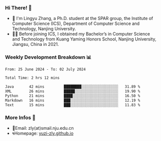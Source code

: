 ### Hi There! 👋 
- 🐳 I'm Lingyu Zhang, a Ph.D. student at the SPAR group, the Institute of Computer Science (ICS), Department of Computer Science and Technology, Nanjing University.
- 🧑‍🎓 Before joining ICS, I obtained my Bachelor’s in Computer Science and Technology from Kuang Yaming Honors School, Nanjing University, Jiangsu, China in 2021.

### Weekly Development Breakdown :bar_chart:

<!--START_SECTION:waka-->

```txt
From: 25 June 2024 - To: 02 July 2024

Total Time: 2 hrs 12 mins

Java       42 mins         ████████░░░░░░░░░░░░░░░░░   31.89 %
XML        26 mins         █████░░░░░░░░░░░░░░░░░░░░   19.90 %
Python     21 mins         ████░░░░░░░░░░░░░░░░░░░░░   16.50 %
Markdown   16 mins         ███░░░░░░░░░░░░░░░░░░░░░░   12.19 %
Text       15 mins         ███░░░░░░░░░░░░░░░░░░░░░░   11.83 %
```

<!--END_SECTION:waka-->

<!--
### Github Contributions :octocat:

![](https://raw.githubusercontent.com/yuzi-zly/yuzi-zly/output/github-contribution-grid-snake.svg)              
-->

### More Infos 📖

- 📧Email: zly(at)smail.nju.edu.cn
- 🌀Homepage: [yuzi-zly.github.io](https://yuzi-zly.github.io/)
